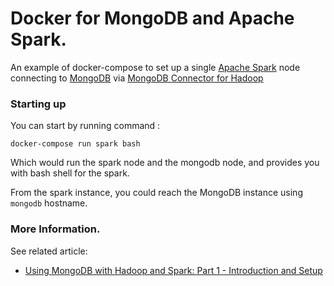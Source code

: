 # Docker for MongoDB and Apache Spark. 

An example of docker-compose to set up a single [Apache Spark](http://spark.apache.org/) node connecting to [MongoDB](https://www.mongodb.com/) via [MongoDB Connector for Hadoop](https://docs.mongodb.org/ecosystem/tools/hadoop/)

### Starting up 

You can start by running command : 

```
docker-compose run spark bash
```

Which would run the spark node and the mongodb node, and provides you with bash shell for the spark. 

From the spark instance, you could reach the MongoDB instance using `mongodb` hostname. 



### More Information. 

See related article:

* [Using MongoDB with Hadoop and Spark: Part 1 - Introduction and Setup](https://www.mongodb.com/blog/post/using-mongodb-hadoop-spark-part-1-introduction-setup)

